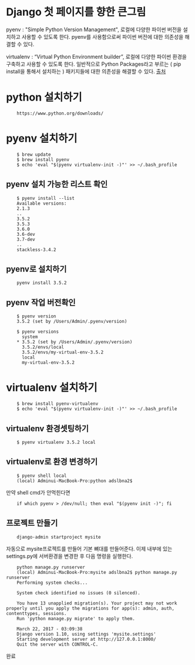 # Django 첫 페이지를 향한 큰그림

pyenv : "Simple Python Version Management", 로컬에 다양한 파이썬 버전을 설치하고 사용할 수 있도록 한다. pyenv를 사용함으로써 파이썬 버전에 대한 의존성을 해결할 수 있다.

virtualenv : “Virtual Python Environment builder”, 로컬에 다양한 파이썬 환경을 구축하고 사용할 수 있도록 한다. 일반적으로 Python Packages라고 부르는 ( pip install을 통해서 설치하는 ) 패키지들에 대한 의존성을 해결할 수 있다.
[출처](https://dobest.io/how-to-set-python-dev-env/)

# python 설치하기

        https://www.python.org/downloads/

# pyenv 설치하기

        $ brew update  
        $ brew install pyenv  
        $ echo 'eval "$(pyenv virtualenv-init -)"' >> ~/.bash_profile  

## pyenv 설치 가능한 리스트 확인

        $ pyenv install --list
        Available versions:
        2.1.3
        ..
        3.5.2
        3.5.3
        3.6.0
        3.6-dev
        3.7-dev
        ..
        stackless-3.4.2

## pyenv로 설치하기

        pyenv install 3.5.2


## pyenv 작업 버전확인

        $ pyenv version
        3.5.2 (set by /Users/Admin/.pyenv/version)

        $ pyenv versions
          system
        * 3.5.2 (set by /Users/Admin/.pyenv/version)
          3.5.2/envs/local
          3.5.2/envs/my-virtual-env-3.5.2
          local
          my-virtual-env-3.5.2

# virtualenv 설치하기

        $ brew install pyenv-virtualenv  
        $ echo 'eval "$(pyenv virtualenv-init -)"' >> ~/.bash_profile  

## virtualenv 환경셋팅하기

        $ pyenv virtualenv 3.5.2 local

## virtualenv로 환경 변경하기

        $ pyenv shell local
        (local) Adminui-MacBook-Pro:python adslbna2$

만약 shell cmd가 안먹힌다면

        if which pyenv > /dev/null; then eval "$(pyenv init -)"; fi

## 프로젝트 만들기

        django-admin startproject mysite

자동으로 mysite프로젝트를 만들어 기본 뼈대를 만들어준다. 이제 내부에 있는 settings.py에 서버환경을 변경한 후 다음 명령을 실행한다.

        python manage.py runserver
        (local) Adminui-MacBook-Pro:mysite adslbna2$ python manage.py runserver
        Performing system checks...

        System check identified no issues (0 silenced).

        You have 13 unapplied migration(s). Your project may not work properly until you apply the migrations for app(s): admin, auth, contenttypes, sessions.
        Run 'python manage.py migrate' to apply them.

        March 22, 2017 - 03:09:38
        Django version 1.10, using settings 'mysite.settings'
        Starting development server at http://127.0.0.1:8000/
        Quit the server with CONTROL-C.

완료
